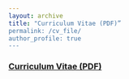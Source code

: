 ```yaml
---
layout: archive
title: "Curriculum Vitae (PDF)” 
permalink: /cv_file/
author_profile: true
---
```


### [Curriculum Vitae (PDF)](https://www.dropbox.com/scl/fi/96tuepxojdknt8pgrwv7k/BingHe_CV.pdf?rlkey=u615gxgamw33uuhjfn4y8ppjk&dl=0)